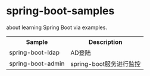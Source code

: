 # spring-boot-samples
about learning Spring Boot via examples.

<table>
<tr><th>Sample</th><th>Description</th></tr>
<tr><td>spring-boot-ldap</td><td> AD登陆</td></tr>
<tr><td>spring-boot-admin</td><td>spring-boot服务进行监控</td></tr>
